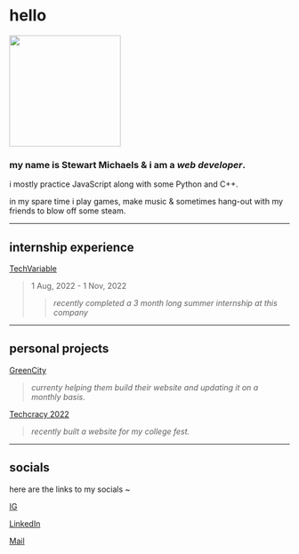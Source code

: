 # **hello**

<img src="https://i.redd.it/svi2zx472xr41.jpg" width="200" height="200">

### my name is **Stewart Michaels** & i am a **_web developer_**.

i mostly practice JavaScript along with some Python and C++.

in my spare time i play games, make music & sometimes hang-out with my friends to blow off some steam.

***

## **internship experience**

[TechVariable](https://techvariable.com/)
> 1 Aug, 2022 - 1 Nov, 2022
>>  _recently completed a 3 month long summer internship at this company_

***

## **personal projects**

[GreenCity](https://greencityfoods.in)
> _currenty helping them build their website and updating it on a monthly basis._

[Techcracy 2022](https://techcracy22.in)
> _recently built a website for my college fest._

***
## **socials**
here are the links to my socials ~

[IG](https://www.instagram.com/stewartmichaels_/)

[LinkedIn](https://www.linkedin.com/in/stewart-kama-348324173)

[Mail](stewartmichaels@teamfinesse.in)
